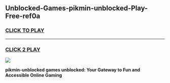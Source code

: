 
## Unblocked-Games-pikmin-unblocked-Play-Free-ref0a
<h3>
<a href="https://premium76.site?title=pikmin-unblocked&ref=21A">CLICK TO PLAY</a></h3>
<hr>

<h3>
<a href="https://premium76.site?title=pikmin-unblocked&ref=21A">CLICK 2 PLAY</a>
  
</h3>

<a href="https://premium76.site?title=pikmin-unblocked&ref=21A"><img src="https://clearcache.store/games.png"></a>


**pikmin-unblocked games unblocked: Your Gateway to Fun and Accessible Online Gaming**
